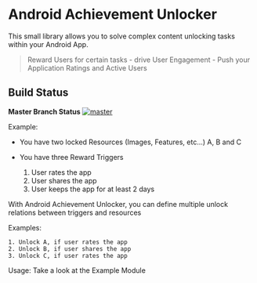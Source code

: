 # Android Achievement Unlocker

This small library allows you to solve complex content unlocking tasks within your Android App.

>Reward Users for certain tasks - drive User Engagement - Push your Application Ratings and Active Users

## Build Status
**Master Branch Status**  [![master](https://travis-ci.org/Mklueh/AndroidAchievementUnlocker.svg?branch=master)](https://travis-ci.org/Mklueh/AndroidAchievementUnlocker)

Example:

- You have two locked Resources (Images, Features, etc...) A, B and C

- You have three Reward Triggers
    1. User rates the app
    2. User shares the app
    3. User keeps the app for at least 2 days


With Android Achievement Unlocker, you can define multiple unlock relations between triggers and resources

Examples:

    1. Unlock A, if user rates the app
    2. Unlock B, if user shares the app
    3. Unlock C, if user rates the app
    
    
    
Usage:
    Take a look at the Example Module




